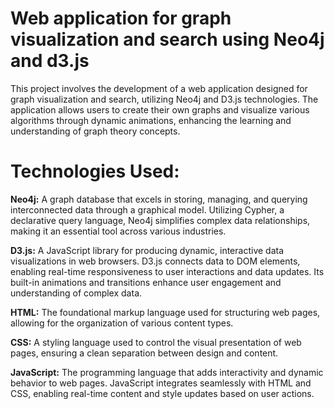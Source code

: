 # Web application for graph visualization and search using Neo4j and d3.js

This project involves the development of a web application designed for graph visualization and search, utilizing Neo4j and D3.js technologies. The application allows users to create their own graphs and visualize various algorithms through dynamic animations, enhancing the learning and understanding of graph theory concepts.

# Technologies Used:
**Neo4j:** 
A graph database that excels in storing, managing, and querying interconnected data through a graphical model. Utilizing Cypher, a declarative query language, Neo4j simplifies complex data relationships, making it an essential tool across various industries.

**D3.js:**
A JavaScript library for producing dynamic, interactive data visualizations in web browsers. D3.js connects data to DOM elements, enabling real-time responsiveness to user interactions and data updates. Its built-in animations and transitions enhance user engagement and understanding of complex data.

**HTML:** 
The foundational markup language used for structuring web pages, allowing for the organization of various content types.

**CSS:** 
A styling language used to control the visual presentation of web pages, ensuring a clean separation between design and content.

**JavaScript:** 
The programming language that adds interactivity and dynamic behavior to web pages. JavaScript integrates seamlessly with HTML and CSS, enabling real-time content and style updates based on user actions.

